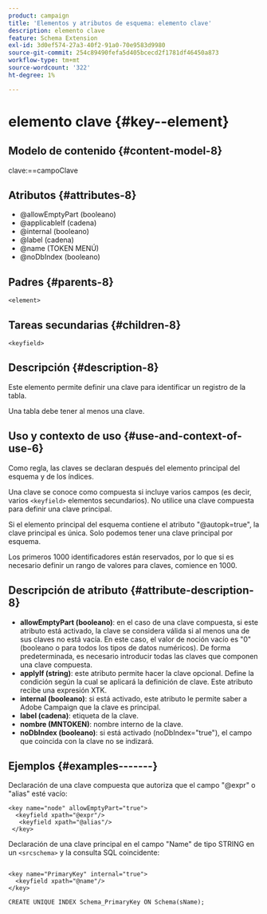 ```yaml
---
product: campaign
title: 'Elementos y atributos de esquema: elemento clave'
description: elemento clave
feature: Schema Extension
exl-id: 3d0ef574-27a3-40f2-91a0-70e9583d9980
source-git-commit: 254c89490fefa5d405bcecd2f1781df46450a873
workflow-type: tm+mt
source-wordcount: '322'
ht-degree: 1%

---
```


# elemento clave {#key--element}


## Modelo de contenido {#content-model-8}

clave:==campoClave

## Atributos {#attributes-8}

* @allowEmptyPart (booleano)
* @applicableIf (cadena)
* @internal (booleano)
* @label (cadena)
* @name (TOKEN MENÚ)
* @noDbIndex (booleano)

## Padres {#parents-8}

`<element>`

## Tareas secundarias {#children-8}

`<keyfield>`

## Descripción {#description-8}

Este elemento permite definir una clave para identificar un registro de la tabla.

Una tabla debe tener al menos una clave.

## Uso y contexto de uso {#use-and-context-of-use-6}

Como regla, las claves se declaran después del elemento principal del esquema y de los índices.

Una clave se conoce como compuesta si incluye varios campos (es decir, varios `<keyfield>` elementos secundarios). No utilice una clave compuesta para definir una clave principal.

Si el elemento principal del esquema contiene el atributo &quot;@autopk=true&quot;, la clave principal es única. Solo podemos tener una clave principal por esquema.

Los primeros 1000 identificadores están reservados, por lo que si es necesario definir un rango de valores para claves, comience en 1000.

## Descripción de atributo {#attribute-description-8}

* **allowEmptyPart (booleano)**: en el caso de una clave compuesta, si este atributo está activado, la clave se considera válida si al menos una de sus claves no está vacía. En este caso, el valor de noción vacío es &quot;0&quot; (booleano o para todos los tipos de datos numéricos). De forma predeterminada, es necesario introducir todas las claves que componen una clave compuesta.
* **applyIf (string)**: este atributo permite hacer la clave opcional. Define la condición según la cual se aplicará la definición de clave. Este atributo recibe una expresión XTK.
* **internal (booleano)**: si está activado, este atributo le permite saber a Adobe Campaign que la clave es principal.
* **label (cadena)**: etiqueta de la clave.
* **nombre (MNTOKEN)**: nombre interno de la clave.
* **noDbIndex (booleano)**: si está activado (noDbIndex=&quot;true&quot;), el campo que coincida con la clave no se indizará.

## Ejemplos {#examples-------}

Declaración de una clave compuesta que autoriza que el campo &quot;@expr&quot; o &quot;alias&quot; esté vacío:

```
<key name="node" allowEmptyPart="true">
  <keyfield xpath="@expr"/>
   <keyfield xpath="@alias"/>
 </key>
```

Declaración de una clave principal en el campo &quot;Name&quot; de tipo STRING en un `<srcschema>` y la consulta SQL coincidente:

```
 
<key name="PrimaryKey" internal="true">  
  <keyfield xpath="@name"/>
</key>

CREATE UNIQUE INDEX Schema_PrimaryKey ON Schema(sName);
```
